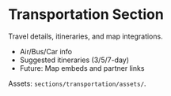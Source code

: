 # Transportation Section

Travel details, itineraries, and map integrations.

- Air/Bus/Car info
- Suggested itineraries (3/5/7-day)
- Future: Map embeds and partner links

Assets: `sections/transportation/assets/`.

